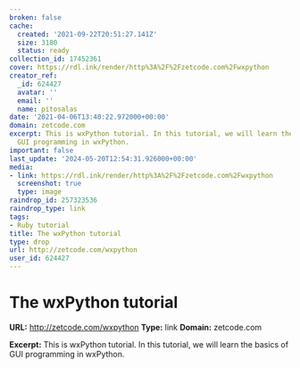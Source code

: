 ```yaml
---
broken: false
cache:
  created: '2021-09-22T20:51:27.141Z'
  size: 3180
  status: ready
collection_id: 17452361
cover: https://rdl.ink/render/http%3A%2F%2Fzetcode.com%2Fwxpython
creator_ref:
  _id: 624427
  avatar: ''
  email: ''
  name: pitosalas
date: '2021-04-06T13:40:22.972000+00:00'
domain: zetcode.com
excerpt: This is wxPython tutorial. In this tutorial, we will learn the basics of
  GUI programming in wxPython.
important: false
last_update: '2024-05-20T12:54:31.926000+00:00'
media:
- link: https://rdl.ink/render/http%3A%2F%2Fzetcode.com%2Fwxpython
  screenshot: true
  type: image
raindrop_id: 257323536
raindrop_type: link
tags:
- Ruby tutorial
title: The wxPython tutorial
type: drop
url: http://zetcode.com/wxpython
user_id: 624427
---
```


# The wxPython tutorial

**URL:** http://zetcode.com/wxpython
**Type:** link
**Domain:** zetcode.com

**Excerpt:** This is wxPython tutorial. In this tutorial, we will learn the basics of GUI programming in wxPython.
